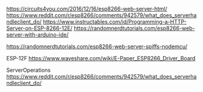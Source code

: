 
https://circuits4you.com/2016/12/16/esp8266-web-server-html/
https://www.reddit.com/r/esp8266/comments/942579/what_does_serverhandleclient_do/
https://www.instructables.com/id/Programming-a-HTTP-Server-on-ESP-8266-12E/
https://randomnerdtutorials.com/esp8266-web-server-with-arduino-ide/

https://randomnerdtutorials.com/esp8266-web-server-spiffs-nodemcu/

ESP-12F
https://www.waveshare.com/wiki/E-Paper_ESP8266_Driver_Board

ServerOperations
https://www.reddit.com/r/esp8266/comments/942579/what_does_serverhandleclient_do/
